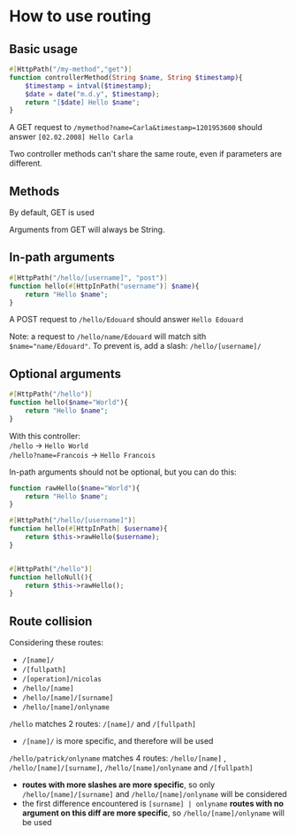 # How to use routing

## Basic usage

```php
#[HttpPath("/my-method","get")]
function controllerMethod(String $name, String $timestamp){
    $timestamp = intval($timestamp);
    $date = date("m.d.y", $timestamp);
    return "[$date] Hello $name";
}
```
A GET request to `/mymethod?name=Carla&timestamp=1201953600` should answer `[02.02.2008] Hello Carla`

Two controller methods can't share the same route, even if parameters are different.

## Methods
By default, GET is used

Arguments from GET will always be String.

## In-path arguments
```php
#[HttpPath("/hello/[username]", "post")]
function hello(#[HttpInPath("username")] $name){
    return "Hello $name";
}
```
A POST request to `/hello/Edouard` should answer `Hello Edouard`

Note: a request to `/hello/name/Edouard` will match sith `$name="name/Edouard"`. To prevent is, add a slash: `/hello/[username]/`

## Optional arguments
```php
#[HttpPath("/hello")]
function hello($name="World"){
    return "Hello $name";
}
```
With this controller:\
`/hello` -> `Hello World`\
`/hello?name=Francois` -> `Hello Francois`

In-path arguments should not be optional, but you can do this:

```php
function rawHello($name="World"){
    return "Hello $name";
}

#[HttpPath("/hello/[username]")]
function hello(#[HttpInPath] $username){
    return $this->rawHello($username);
}


#[HttpPath("/hello")]
function helloNull(){
    return $this->rawHello();
}

```



## Route collision
Considering these routes:
- `/[name]/`
- `/[fullpath]`
- `/[operation]/nicolas`
- `/hello/[name]`
- `/hello/[name]/[surname]`
- `/hello/[name]/onlyname`

`/hello` matches 2 routes: `/[name]/` and `/[fullpath]`
 - `/[name]/` is more specific, and therefore will be used

`/hello/patrick/onlyname` matches 4 routes: `/hello/[name]` , `/hello/[name]/[surname]`, `/hello/[name]/onlyname` and `/[fullpath]`
 - **routes with more slashes are more specific**, so only `/hello/[name]/[surname]` and `/hello/[name]/onlyname` will be considered
 - the first difference encountered is `[surname] | onlyname` **routes with no argument on this diff are more specific**, so `/hello/[name]/onlyname` will be used

